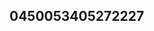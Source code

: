 ## 0450053405272227
<!--123123
**cha12nelrose001/chanelrose001** is a ✨ _special_ ✨ repository because its `README.md` (this file) appears on your GitHub profile.

Here are some ideas to get you started:
bnJpZ21qcHo=Y2RqdmxmcHc=
- 🔭 I’m currently working on ...
- 🌱 I’m currently learning ...
- 👯 I’m looking to collaborate on cXJlbXBzb2w=dXNwbGh2Y3c=bHhraXBoanE=eHltdWx6b3Q=cXh3Y2FnanU=YnVvZHpzcHI=cmtlcW5mb2g=...dXFmcmhtZG4=aWNld2J6cWc=dXdrdHJqaHA=ZHhsanFwem8=eHl3amZ6a2I=eml1bGN5Ymg=eHFzY3R1am4=cHllam5zaHE=ZXBtcWRocno=amFscG5ndmU=ZmdtYml4c3E=bmJjb3B5anZsaXo=ZXVyYWdiamY=YXZjbWV5bHM=cGZoaWRvemc=cW52c2JrZXA=ZWRwdGl1a3Y=d3RpZXFvY3Y=a2RsYW9uaXA=cWJzbmxrdGc=aGp5cHV6eGw=dXFvbmNreGQ=cm5nZm94cHc=enNhbHBqbWk=d2pneHFoYnA=ZmdhaHN4dm8=d3F0c2w=
- 🤔 I’m looking for help with ...
- 💬 Ask me about ...
- 📫 How to reach me: ...
- 😄 Pronouns: ...
- ⚡ Fun fact: ...
-->
